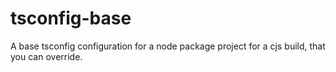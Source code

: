 # tsconfig-base

A base tsconfig configuration for a node package project for a cjs build, that you can override.
